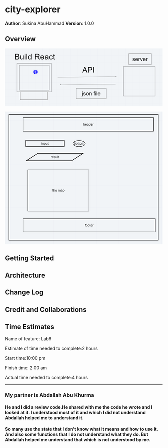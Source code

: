 # city-explorer

**Author**: Sukina AbuHammad
**Version**: 1.0.0 

## Overview

![Json.API](jsonFile.PNG)

![website wireFrame](theplanlab06.PNG)

## Getting Started
<!-- What are the steps that a user must take in order to build this app on their own machine and get it running? -->

## Architecture
<!-- Provide a detailed description of the application design. What technologies (languages, libraries, etc) you're using, and any other relevant design information. -->

## Change Log
<!-- Use this area to document the iterative changes made to your application as each feature is successfully implemented. Use time stamps. Here's an example:

01-01-2001 4:59pm - Application now has a fully-functional express server, with a GET route for the location resource. -->

## Credit and Collaborations
<!-- Give credit (and a link) to other people or resources that helped you build this application. -->


## Time Estimates



Name of feature: Lab6

Estimate of time needed to complete:2 hours

Start time:10:00 pm

Finish time: 2:00 am

Actual time needed to complete:4 hours

**************************************************************************************************************************
###  My partner is Abdallah Abu Khurma

#### He and I did a review code.He shared with me the code he wrote and I looked at it.  I understood most of it and which I did not understand  Abdallah  helped me to understand it.

#### So many use the state that I don't know what it means and how to use it. And also some functions that I do not understand what they do. But  Abdallah  helped me understand that which is not understood by me.